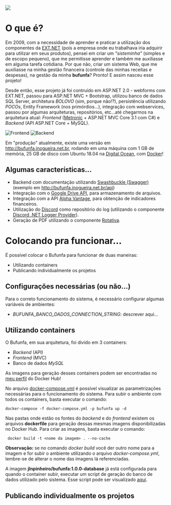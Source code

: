 ![](https://raw.githubusercontent.com/jlnpinheiro/bufunfa-net-core-3.1/master/docs/banner-readme.png)
# O que é?
Em 2009, com a necessidade de aprender e praticar a utilização dos componentes da [EXT.NET](https://ext.net/) (pois a empresa onde eu trabalhava iria adquirir para utilizar em seus produtos), pensei em criar um *"sisteminha"* (simples e de escopo pequeno), que me permitisse aprender e também me auxiliasse em alguma tarefa cotidiana. Por que não, criar um sistema Web, que me auxiliasse na minha gestão financeira (controle das minhas receitas e despesas), na gestão da minha **bufunfa**? Pronto! E assim nasceu esse projeto!

Desde então, esse projeto já foi contruído em ASP.NET 2.0 - webforms com EXT.NET, passou para ASP.NET MVC + Bootstrap, utilizou banco de dados SQL Server, architetura *BOLOVO* (sim, porque não!?), persistência utilizando *POCOs*, Entity Framework (nos primórdios...), integração com webservices, passou por algumas arquiteturas, repositórios, etc...até chegarmos na arquitetura atual: *Frontend* ([Metronic](https://keenthemes.com/metronic/) + ASP.NET MVC Core 3.1 com C#) e *Backend* (API ASP.NET Core + MySQL).

![Frontend](https://raw.githubusercontent.com/jlnpinheiro/bufunfa-net-core-3.1/master/docs/tela-01.png)
![Backend](https://raw.githubusercontent.com/jlnpinheiro/bufunfa-net-core-3.1/master/docs/tela-backend-01.png)

Em "produção" atualmente, existe uma versão em http://bufunfa.jnogueira.net.br, rodando em uma máquina com 1 GB de memória, 25 GB de disco com Ubuntu 18.04 na [Digital Ocean](https://www.digitalocean.com/), com [Docker](https://www.docker.com)!

## Algumas características...
* Backend com documentação utilizando [Swashbuckle (Swagger)](https://docs.microsoft.com/pt-br/aspnet/core/tutorials/getting-started-with-swashbuckle?view=aspnetcore-3.1&tabs=visual-studio) (exemplo em http://bufunfa.jnogueira.net.br/api)
* Integração com o [Google Drive API](https://developers.google.com/drive), para armazenamento de arquivos.
* Integração com a API [Alpha Vantage](https://www.alphavantage.co/), para obtenção de indicadores financeiros.
* Utilização do [Discord](https://discordapp.com/) como repositório do log (utilizando o componente [Discord .NET Logger Provider](https://github.com/jlnpinheiro/logger-discord-provider)).
* Geração de PDF utilizando o componente [Rotativa](https://github.com/webgio/Rotativa.AspNetCore).

# Colocando pra funcionar...
É possível colocar o Bufunfa para funcionar de duas maneiras: 
* Utilizando containers
* Publicando individualmente os projetos

## Configurações necessárias (ou não...)
Para o correto funcionamento do sistema, é necessário configurar algumas variáveis de ambientes:

* *BUFUNFA_BANCO_DADOS_CONNECTION_STRING*: descrever aqui...

## Utilizando containers
O Bufunfa, em sua arquitetura, foi divido em 3 containers: 
* *Backend* (API)
* *Frontend* (MVC)
* Banco de dados *MySQL* 

As imagens para geração desses containers podem ser encontradas no [meu perfil](https://hub.docker.com/repository/docker/jlnpinheiro/bufunfa) do Docker Hub!

No arquivo [docker-compose.yml](https://raw.githubusercontent.com/jlnpinheiro/bufunfa-net-core-3.1/master/src/_docker/docker-compose.yml) é possível visualizar as parametrizações necessárias para o funcionamento do sistema. Para subir o ambiente com todos os containers, basta executar o comando:

```
docker-compose -f docker-compose.yml -p bufunfa up -d
```

Nas pastas onde estão os fontes do *backend* e do *frontend* existem os arquivos **dockerfile** para geração dessas mesmas imagens disponibilizadas no Docker Hub. Para criar as imagens, basta executar o comando:

```
 docker build -t <nome da imagem> . --no-cache
```
**Observação:** se no comando *docker build* você der outro nome para a imagem e for subir o ambiente utilizando o arquivo *docker-compose.yml*, lembre-se de alterar o nome das imagens lá referenciadas.

A imagem **jlnpinheiro/bufunfa:1.0.0-database** já está configurada para quando o container subir, executar um script de geração do banco de dados utilizado pelo sistema. Esse script pode ser visualizado [aqui](https://raw.githubusercontent.com/jlnpinheiro/bufunfa-net-core-3.1/master/src/_docker/docker-image-bufunfa-mysql/_script/create-database.sql).

## Publicando individualmente os projetos
